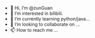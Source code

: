- 👋 Hi, I’m @zunGuan
- 👀 I’m interested in bilibili.
- 🌱 I’m currently learning python/java...
- 💞️ I’m looking to collaborate on ...
- 📫 How to reach me ...

<!---
zunGuan/zunGuan is a ✨ special ✨ repository because its `README.md` (this file) appears on your GitHub profile.
You can click the Preview link to take a look at your changes.
--->
